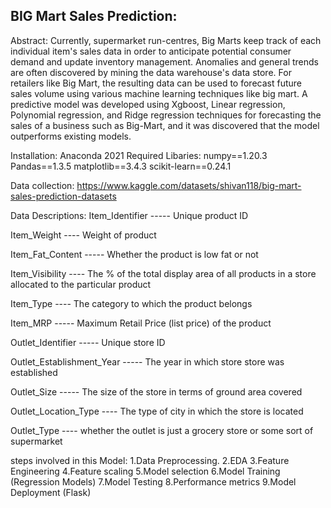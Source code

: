 ## BIG Mart Sales Prediction:

Abstract: Currently, supermarket run-centres, Big Marts keep track of each individual item's sales data in order to anticipate potential consumer demand and update inventory management. Anomalies and general trends are often discovered by mining the data warehouse's data store. For retailers like Big Mart, the resulting data can be used to forecast future sales volume using various machine learning techniques like big mart. A predictive model was developed using Xgboost, Linear regression, Polynomial regression, and Ridge regression techniques for forecasting the sales of a business such as Big-Mart, and it was discovered that the model outperforms existing models.

Installation: 
Anaconda 2021 Required Libaries: numpy==1.20.3 Pandas==1.3.5  matplotlib==3.4.3 scikit-learn==0.24.1

Data collection: https://www.kaggle.com/datasets/shivan118/big-mart-sales-prediction-datasets

Data Descriptions:
Item_Identifier ----- Unique product ID

Item_Weight ---- Weight of product

Item_Fat_Content ----- Whether the product is low fat or not

Item_Visibility ---- The % of the total display area of all products in a store allocated to the particular product

Item_Type ---- The category to which the product belongs

Item_MRP ----- Maximum Retail Price (list price) of the product

Outlet_Identifier ----- Unique store ID

Outlet_Establishment_Year ----- The year in which store store was established

Outlet_Size ----- The size of the store in terms of ground area covered

Outlet_Location_Type ---- The type of city in which the store is located

Outlet_Type ---- whether the outlet is just a grocery store or some sort of supermarket

steps involved in this Model:
1.Data Preprocessing.
2.EDA
3.Feature Engineering
4.Feature scaling
5.Model selection
6.Model Training (Regression Models)
7.Model Testing
8.Performance metrics
9.Model Deployment (Flask)